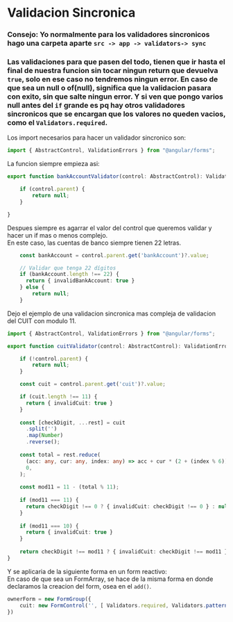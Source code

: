 # Validacion Sincronica

### Consejo: Yo normalmente para los validadores sincronicos hago una carpeta aparte `src -> app -> validators-> sync`

### Las validaciones para que pasen del todo, tienen que ir hasta el final de nuestra funcion sin tocar ningun return que devuelva `true`, solo en ese caso no tendremos ningun error. En caso de que sea un null o of(null), significa que la validacion pasara con exito, sin que salte ningun error. Y si ven que pongo varios null antes del `if` grande es pq hay otros validadores sincronicos que se encargan que los valores no queden vacios, como el `Validators.required`.


Los import necesarios para hacer un validador sincronico son:
```ts
import { AbstractControl, ValidationErrors } from "@angular/forms";
```

La funcion siempre empieza asi:
```ts
export function bankAccountValidator(control: AbstractControl): ValidationErrors | null {

    if (control.parent) {
        return null;
    }

}
```

Despues siempre es agarrar el valor del control que queremos validar y hacer un if mas o menos complejo.
<br>En este caso, las cuentas de banco siempre tienen 22 letras.

```ts
    const bankAccount = control.parent.get('bankAccount')?.value;

    // Validar que tenga 22 dígitos
    if (bankAccount.length !== 22) {
      return { invalidBankAccount: true }
    } else {
        return null;
    }
```

Dejo el ejemplo de una validacion sincronica mas compleja de validacion del CUIT con modulo 11.
```ts
import { AbstractControl, ValidationErrors } from "@angular/forms";

export function cuitValidator(control: AbstractControl): ValidationErrors | null {

    if (!control.parent) {
        return null;
    }

    const cuit = control.parent.get('cuit')?.value;

    if (cuit.length !== 11) {
      return { invalidCuit: true }
    }
  
    const [checkDigit, ...rest] = cuit
      .split('')
      .map(Number)
      .reverse();
  
    const total = rest.reduce(
      (acc: any, cur: any, index: any) => acc + cur * (2 + (index % 6)),
      0,
    );
  
    const mod11 = 11 - (total % 11);
  
    if (mod11 === 11) {
      return checkDigit !== 0 ? { invalidCuit: checkDigit !== 0 } : null
    }
  
    if (mod11 === 10) {
      return { invalidCuit: true }
    }
  
    return checkDigit !== mod11 ? { invalidCuit: checkDigit !== mod11 } : null
}
```

Y se aplicaria de la siguiente forma en un form reactivo:
<br> En caso de que sea un FormArray, se hace de la misma forma en donde declaramos la creacion del form, osea en el `add()`.

```ts
ownerForm = new FormGroup({
    cuit: new FormControl('', [ Validators.required, Validators.pattern('^[0-9]*$'), cuitValidator ]),
})
```
